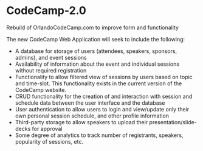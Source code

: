 # CodeCamp-2.0
Rebuild of OrlandoCodeCamp.com to improve form and functionality

The new CodeCamp Web Application will seek to include the following:


* A database for storage of users (attendees, speakers, sponsors, admins), and event sessions
* Availability of information about the event and individual sessions without required registration
* Functionality to allow filtered view of sessions by users based on topic and time-slot. This functionality exists in the current version of the CodeCamp website.
* CRUD functionality for the creation of and interaction with session and schedule data between the user interface and the database
* User authentication to allow users to login and view/update only their own personal session schedule, and other profile information
* Third-party storage to allow speakers to upload their presentation/slide-decks for approval
* Some degree of analytics to track number of registrants, speakers, popularity of sessions, etc.
